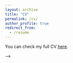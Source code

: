 ```yaml
---
layout: archive
title: "CV"
permalink: /cv/
author_profile: true
redirect_from:
  - /resume
---
```


<p>You can check my full CV <a href="https://dimgeorgievv.github.io/files/CV.pdf">here</a>.</p>

<!-- <br/>

# Education
### <a href="https://ai4health.io/">AI4Health CDT</a>, Imperial College London (*London, UK*)
Incoming PhD student (*Oct 2021 - Oct 2025*)
* Supervised by and a part of the research groups of <a href="https://www.imperial.ac.uk/people/m.barahona">Prof. Mauricio Barahona</a> and <a href="https://www.stevensgroup.org">Prof. Molly Stevens</a>. 
* Working with a multidisciplinary team of experts to advance tissue analysis and precision medicine 
* Developing deep learning approaches for cerebral organoid phenotyping and drug discovery
* Working on topics in representation learning, deep generative modelling and machine learning for healthcare

### University of Southampton (*Southampton, UK*)
First Class Honours, MMath Mathematics (*Sep 2017 - Jul 2021*)
* Specialised in Mathematics, Artificial Intelligence, Computer Science, Data Science and Theoretical Physics

<br/>

# Work experience
### Agents, Interaction and Complexity (AIC) research group, University of Southampton (*Southampton, UK*)
Research Assistance Intern (*Nov 2019 - Sep 2021*)
* Worked on decarbonisation and operation optimisation as a part of a collaboration between the Centre for Maritime Futures at UoS and Shell, as well as on novel algorithms for swarm autonomy, communication and localisation as a part of a Turing project on Swarm Robotics and AI and Human-Swarm Interactions within the Centre for Machine Intelligence at UoS
* Developed a full-scale agent-based simulation engine for performing maritime experiments to understand and model the dynamics of maritime shipping and quantify the effectiveness of different maritime decarbonisation measures and their effect on operations 
* Created a simulation engine to explore the effect of dynamic human-swarm teaming and its applications for disaster response 

### GE Aviation (*Southampton, UK*)
Data Science Intern (*Jun 2019 - Sep 2019*)
* Applied machine learning algorithms to create solutions for operations optimisation, anomaly detection and delay prediction 
* Worked on various deep learning, statistical and optimisation models 
* Performed extensive data analysis and visualisation of real-world aviation data 

### Southampton University Students' Union, University of Southampton (*Southampton, UK*)
Web Development Intern (*Jul 2018 - Aug 2018*)
* Was responsible for modernising and optimising the front- and back-end software applications of the University of Southampton Students’ Union

### Gamsoft Ltd. (*Sofia, Bulgaria*)
Full-Stack Software Developer (*Aug 2016 - Sep 2017*)
* Worked on various end-to-end projects including web, database and desktop applications for both internal and external customers

<!-- <br/>

# Skills
* Applied AI and Machine Learning
* Research
* Software Engineering
* Data Analysis and Visualisations
* Mathematics
* Theoretical Physics
* Critical Thinking
* Problem Solving
* TIme Management
* Teamwork
* Hardwork and Motivation

<br/> -->

<!-- # Publications
<ul>{% for post in site.publications %}
  {% include archive-single-cv.html %}
{% endfor %}</ul> --> -->
